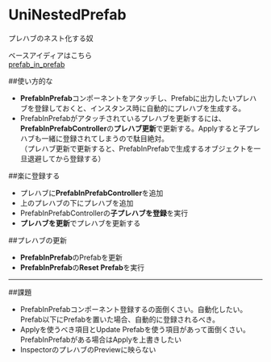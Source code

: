UniNestedPrefab
===============

プレハブのネスト化する奴

ベースアイディアはこちら  
[prefab_in_prefab](https://github.com/kyubuns/prefab_in_prefab)

##使い方的な

*  **PrefabInPrefab**コンポーネントをアタッチし、Prefabに出力したいプレハブを登録しておくと、インスタンス時に自動的にプレハブを生成する。
*  PrefabInPrefabがアタッチされているプレハブを更新するには、**PrefabInPrefabController**の**プレハブ更新**で更新する。Applyすると子プレハブも一緒に登録されてしまうので駄目絶対。  
（プレハブ更新で更新すると、PrefabInPrefabで生成するオブジェクトを一旦退避してから登録する）

##楽に登録する

*  プレハブに**PrefabInPrefabController**を追加
*  上のプレハブの下にプレハブを追加
*  PrefabInPrefabControllerの**子プレハブを登録**を実行
*  **プレハブを更新**でプレハブを更新する

##プレハブの更新

*  **PrefabInPrefab**のPrefabを更新
*  **PrefabInPrefab**の**Reset Prefab**を実行

---

##課題

*  PrefabInPrefabコンポーネント登録するの面倒くさい。自動化したい。Prefab以下にPrefabを置いた場合、自動的に登録されるべき。
*  Applyを使うべき項目とUpdate Prefabを使う項目があって面倒くさい。PrefabInPrefabがある場合はApplyを上書きしたい
*  InspectorのプレハブのPreviewに映らない
